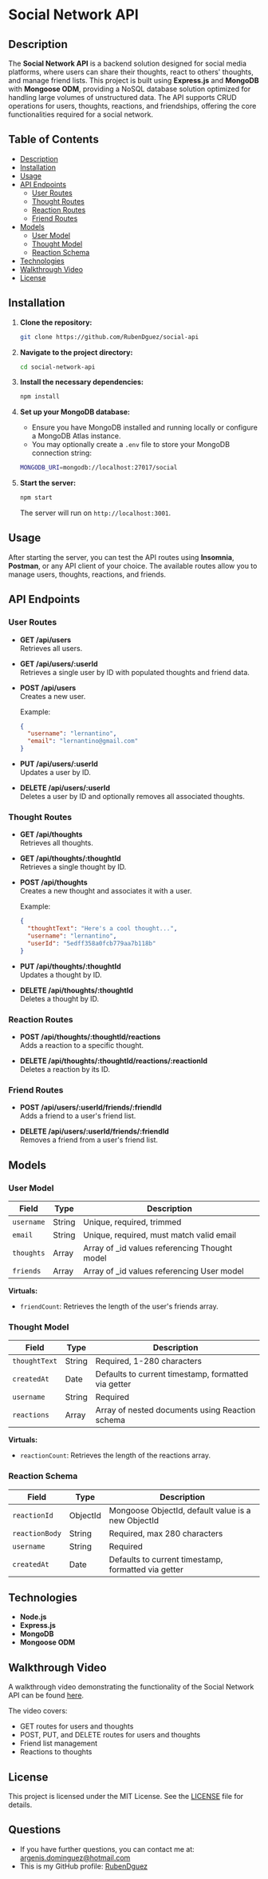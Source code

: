 # Social Network API

## Description

The **Social Network API** is a backend solution designed for social media platforms, where users can share their thoughts, react to others' thoughts, and manage friend lists. This project is built using **Express.js** and **MongoDB** with **Mongoose ODM**, providing a NoSQL database solution optimized for handling large volumes of unstructured data. The API supports CRUD operations for users, thoughts, reactions, and friendships, offering the core functionalities required for a social network.

## Table of Contents

- [Description](#description)
- [Installation](#installation)
- [Usage](#usage)
- [API Endpoints](#api-endpoints)
  - [User Routes](#user-routes)
  - [Thought Routes](#thought-routes)
  - [Reaction Routes](#reaction-routes)
  - [Friend Routes](#friend-routes)
- [Models](#models)
  - [User Model](#user-model)
  - [Thought Model](#thought-model)
  - [Reaction Schema](#reaction-schema)
- [Technologies](#technologies)
- [Walkthrough Video](#walkthrough-video)
- [License](#license)

## Installation

1. **Clone the repository:**

   ```bash
   git clone https://github.com/RubenDguez/social-api
   ```

2. **Navigate to the project directory:**

   ```bash
   cd social-network-api
   ```

3. **Install the necessary dependencies:**

   ```bash
   npm install
   ```

4. **Set up your MongoDB database:**

   - Ensure you have MongoDB installed and running locally or configure a MongoDB Atlas instance.
   - You may optionally create a `.env` file to store your MongoDB connection string:

   ```bash
   MONGODB_URI=mongodb://localhost:27017/social
   ```

5. **Start the server:**

   ```bash
   npm start
   ```

   The server will run on `http://localhost:3001`.

## Usage

After starting the server, you can test the API routes using **Insomnia**, **Postman**, or any API client of your choice. The available routes allow you to manage users, thoughts, reactions, and friends.

## API Endpoints

### User Routes

- **GET /api/users**  
  Retrieves all users.

- **GET /api/users/:userId**  
  Retrieves a single user by ID with populated thoughts and friend data.

- **POST /api/users**  
  Creates a new user.

  Example:

  ```json
  {
    "username": "lernantino",
    "email": "lernantino@gmail.com"
  }
  ```

- **PUT /api/users/:userId**  
  Updates a user by ID.

- **DELETE /api/users/:userId**  
  Deletes a user by ID and optionally removes all associated thoughts.

### Thought Routes

- **GET /api/thoughts**  
  Retrieves all thoughts.

- **GET /api/thoughts/:thoughtId**  
  Retrieves a single thought by ID.

- **POST /api/thoughts**  
  Creates a new thought and associates it with a user.

  Example:

  ```json
  {
    "thoughtText": "Here's a cool thought...",
    "username": "lernantino",
    "userId": "5edff358a0fcb779aa7b118b"
  }
  ```

- **PUT /api/thoughts/:thoughtId**  
  Updates a thought by ID.

- **DELETE /api/thoughts/:thoughtId**  
  Deletes a thought by ID.

### Reaction Routes

- **POST /api/thoughts/:thoughtId/reactions**  
  Adds a reaction to a specific thought.

- **DELETE /api/thoughts/:thoughtId/reactions/:reactionId**  
  Deletes a reaction by its ID.

### Friend Routes

- **POST /api/users/:userId/friends/:friendId**  
  Adds a friend to a user's friend list.

- **DELETE /api/users/:userId/friends/:friendId**  
  Removes a friend from a user's friend list.

## Models

### User Model

| Field        | Type   | Description                                   |
|--------------|--------|-----------------------------------------------|
| `username`   | String | Unique, required, trimmed                     |
| `email`      | String | Unique, required, must match valid email      |
| `thoughts`   | Array  | Array of _id values referencing Thought model |
| `friends`    | Array  | Array of _id values referencing User model    |

**Virtuals:**
- `friendCount`: Retrieves the length of the user's friends array.

### Thought Model

| Field        | Type   | Description                                        |
|--------------|--------|----------------------------------------------------|
| `thoughtText`| String | Required, 1-280 characters                         |
| `createdAt`  | Date   | Defaults to current timestamp, formatted via getter|
| `username`   | String | Required                                           |
| `reactions`  | Array  | Array of nested documents using Reaction schema    |

**Virtuals:**
- `reactionCount`: Retrieves the length of the reactions array.

### Reaction Schema

| Field          | Type     | Description                                        |
|----------------|----------|----------------------------------------------------|
| `reactionId`   | ObjectId | Mongoose ObjectId, default value is a new ObjectId |
| `reactionBody` | String   | Required, max 280 characters                       |
| `username`     | String   | Required                                           |
| `createdAt`    | Date     | Defaults to current timestamp, formatted via getter|

## Technologies

- **Node.js**
- **Express.js**
- **MongoDB**
- **Mongoose ODM**

## Walkthrough Video

A walkthrough video demonstrating the functionality of the Social Network API can be found [here](https://youtu.be/Cdm6H7Xb6Wg).

The video covers:
- GET routes for users and thoughts
- POST, PUT, and DELETE routes for users and thoughts
- Friend list management
- Reactions to thoughts

## License

This project is licensed under the MIT License. See the [LICENSE](./LICENSE) file for details.

## Questions
- If you have further questions, you can contact me at: argenis.dominguez@hotmail.com
- This is my GitHub profile: [RubenDguez](https://github.com/RubenDguez)
